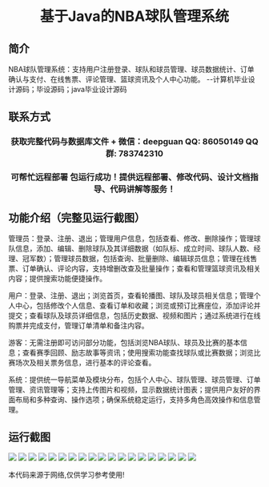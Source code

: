 <p><h1 align="center">基于Java的NBA球队管理系统</h1></p>

## 简介
NBA球队管理系统：支持用户注册登录、球队和球员管理、球员数据统计、订单确认与支付、在线售票、评论管理、篮球资讯及个人中心功能。    --计算机毕业设计源码；毕设源码；java毕业设计源码


## 联系方式
<p><h3 align="center">获取完整代码与数据库文件 + 微信：deepguan QQ: 86050149 QQ群: 783742310</h3></p>
<p><h3 align="center">可帮忙远程部署 包运行成功！提供远程部署、修改代码、设计文档指导、代码讲解等服务！</h3></p>

## 功能介绍（完整见运行截图）
管理员：登录、注册、退出；管理用户信息，包括查看、修改、删除操作；管理球队信息，添加、编辑、删除球队及其详细数据（如队标、成立时间、球队人数、经理、冠军数）；管理球员数据，包括查询、批量删除、编辑球员信息；管理在线售票、订单确认、评论内容，支持增删改查及批量操作；查看和管理篮球资讯及相关内容；提供搜索功能便捷操作。

用户：登录、注册、退出；浏览首页，查看轮播图、球队及球员相关信息；管理个人中心，包括修改个人信息、查看订单和收藏；浏览或预订比赛座位，添加评论并提交；查看球队及球员详细信息，包括历史数据、视频和图片；通过系统进行在线购票并完成支付，管理订单清单和备注内容。

游客：无需注册即可访问部分功能，包括浏览NBA球队、球员及比赛的基本信息；查看赛季回顾、励志故事等资讯；使用搜索功能查找球队或比赛数据；浏览比赛场次及相关票务信息，进行基本的评论查看。

系统：提供统一导航菜单及模块分布，包括个人中心、球队管理、球员管理、订单管理、资讯管理等；支持上传图片和视频，显示数据统计图表；提供用户友好的界面布局和多种查询、操作选项；确保系统稳定运行，支持多角色高效操作和信息管理。


## 运行截图
![](img/001.jpg)
![](img/002.jpg)
![](img/003.jpg)
![](img/004.jpg)
![](img/005.jpg)
![](img/006.jpg)
![](img/007.jpg)
![](img/008.jpg)
![](img/009.jpg)
![](img/010.jpg)
![](img/011.jpg)
![](img/012.jpg)
![](img/013.jpg)
![](img/014.jpg)
![](img/015.jpg)
![](img/016.jpg)
![](img/017.jpg)
![](img/018.jpg)
![](img/019.jpg)

<p>本代码来源于网络,仅供学习参考使用!</p>
